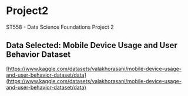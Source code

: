 # Project2
ST558 - Data Science Foundations Project 2

## Data Selected: Mobile Device Usage and User Behavior Dataset
[https://www.kaggle.com/datasets/valakhorasani/mobile-device-usage-and-user-behavior-dataset/data](https://www.kaggle.com/datasets/valakhorasani/mobile-device-usage-and-user-behavior-dataset/data)